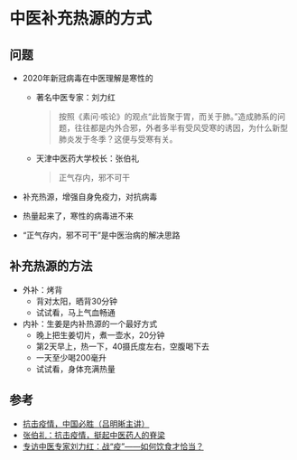 # 中医补充热源的方式

## 问题
* 2020年新冠病毒在中医理解是寒性的
  * 著名中医专家：刘力红
  
    > 按照《素问·咳论》的观点“此皆聚于胃，而关于肺。”造成肺系的问题，往往都是内外合邪，外者多半有受风受寒的诱因，为什么新型肺炎发于冬季？这便与受寒有关。

  * 天津中医药大学校长：张伯礼

    > 正气存内，邪不可干

* 补充热源，增强自身免疫力，对抗病毒
* 热量起来了，寒性的病毒进不来
* “正气存内，邪不可干”是中医治病的解决思路

## 补充热源的方法
* 外补：烤背
  * 背对太阳，晒背30分钟
  * 试试看，马上气血畅通
* 内补：生姜是内补热源的一个最好方式
  * 晚上把生姜切片，煮一壶水，20分钟
  * 第2天早上，热一下，40摄氏度左右，空腹喝下去
  * 一天至少喝200毫升
  * 试试看，身体充满热量

## 参考
* [抗击疫情，中国必胜（吕明晰主讲）](https://v.qq.com/txp/iframe/player.html?origin=https%3A%2F%2Fmp.weixin.qq.com&vid=s3064l14ng7&autoplay=false&full=true&show1080p=false&isDebugIframe=false)
* [张伯礼：抗击疫情，挺起中医药人的脊梁](http://3g.163.com/news/article_cambrian/F5J6BV160537A5Y9.html)
* [专访中医专家刘力红：战“疫”——如何饮食才恰当？](https://news.sina.cn/2020-01-28/detail-iihnzahk6811593.d.html)
